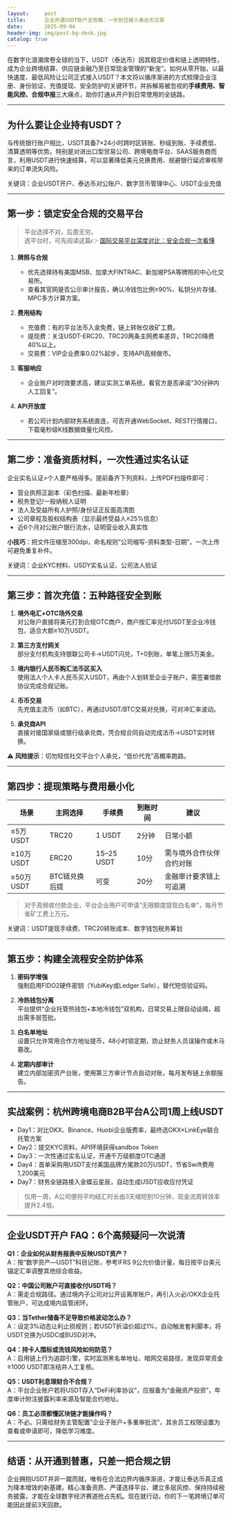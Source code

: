 ```yaml
---
layout:     post
title:      企业开通USDT账户全攻略：一步到位接入泰达币交易
date:       2025-09-04
header-img: img/post-bg-desk.jpg
catalog: true
---
```


在数字化浪潮席卷全球的当下，USDT（泰达币）因其稳定价值和链上透明特性，成为企业跨境结算、供应链金融乃至日常现金管理的“新宠”。如何从零开始，以最快速度、最低风险让公司正式接入USDT？本文将以循序渐进的方式梳理企业注册、身份验证、充值提现、安全防护的关键环节，并拆解易被忽视的**手续费用、智能风控、合规申报**三大痛点，助你打通从开户到日常使用的全链路。

---

## 为什么要让企业持有USDT？

与传统银行账户相比，USDT具备7×24小时跨时区转账、秒级到账、手续费低、清算透明等优势。特别是对进出口型贸易公司、跨境电商平台、SAAS服务商而言，利用USDT进行快速结算，可以显著降低美元兑换费用、规避银行延迟审核带来的订单流失风险。

关键词：企业USDT开户、泰达币对公账户、数字货币管理中心、USDT企业充值

---

## 第一步：锁定安全合规的交易平台  

> 平台选择不对，后患无穷。  
> 选平台时，可先阅读这篇👉 [国际交易平台深度对比：安全合规一次看懂](https://okxdog.com/)

1. **牌照与合规**  
   - 优先选择持有美国MSB、加拿大FINTRAC、新加坡PSA等牌照的中心化交易所。  
   - 查看其官网是否公示审计报告，确认冷钱包比例≥90%、私钥分片存储、MPC多方计算方案。

2. **费用结构**  
   - 充值费：有的平台法币入金免费，链上转账仅收矿工费。  
   - 提现费：关注USDT-ERC20、TRC20两条主网费率差异，TRC20降费40%以上。  
   - 交易费：VIP企业费率0.02%起步，支持API高频做市。

3. **客服响应**  
   - 企业账户对时效要求高，建议实测工单系统，看官方是否承诺“30分钟内人工回复”。

4. **API开放度**  
   - 若公司计划内部财务系统直连，可否开通WebSocket、REST行情接口，下载毫秒级K线数据做量化风控。

---

## 第二步：准备资质材料，一次性通过实名认证

企业实名认证>个人要严格得多。提前备齐下列资料，上传PDF扫描件即可：

- 营业执照正副本（彩色扫描、最新年检章）  
- 税务登记/一般纳税人证明  
- 法人及受益所有人护照/身份证正反面高清图  
- 公司章程及股权结构表（显示最终受益人≥25%信息）  
- 近6个月对公账户银行流水，证明营业收入真实性

**小技巧**：把文件压缩至300dpi，命名规则“公司缩写-资料类型-日期”，一次上传可避免重复补件。

关键词：企业KYC材料、USDY实名认证、公司法人验证

---

## 第三步：首次充值：五种路径安全到账

1. **境外电汇+OTC场外交易**  
   对公账户直接将美元打到合规OTC商户，商户按汇率兑付USDT至企业冷钱包，适合大额≥10万USDT。

2. **第三方支付网关**  
   部分支付机构支持银联公司卡→USDT闪兑，T+0到账，单笔上限5万美金。

3. **境内银行人民币购汇法币区买入**  
   使用法人个人卡人民币买入USDT，再由个人划转至企业子账户，需签署借款协议完成合规记账。

4. **币币交易**  
   先充值主流币（如BTC），再通过USDT/BTC交易对兑换，可对冲汇率波动。

5. **承兑商API**  
   直接对接国家级或银行级承兑商，凭合规合同自动完成法币→USDT实时转换。

⚠️ **风险提示**：切勿轻信社交平台个人承兑，“低价代充”高概率跑路。

---

## 第四步：提现策略与费用最小化

| 场景 | 主网选择 | 手续费 | 到账时间 | 建议 |
|------|----------|--------|----------|------|
| ≤5万USDT | TRC20 | 1 USDT | 2分钟 | 日常小额 |  
| ≥10万USDT | ERC20 | 15–25 USDT | 10分 | 需与境外合作伙伴合约对账 |  
| ≥50万USDT | BTC链兑换后提 | 可变 | 20分 | 金融审计要求链上可追溯 |  

> 对于高频收付款企业，平台企业用户可申请“无限额度提现白名单”，每月节省矿工费上万元。

关键词：USDT提现手续费、TRC20转账成本、数字钱包税务筹划

---

## 第五步：构建全流程安全防护体系

1. **密码学增强**  
   强制启用FIDO2硬件密钥（YubiKey或Ledger Safe），替代短信验证码。

2. **冷热钱包分离**  
   平台提供“企业托管热钱包+本地冷钱包”双机构，日常交易上限自动设阈，超出需多层签批。

3. **白名单地址**  
   设置只允许常用合作方地址提币，48小时锁定期，防止财务人员误操作或木马篡改。

4. **定期内部审计**  
   建立内部加密资产台账，使用第三方审计节点自动对账，每月发布链上余额报告。

---

## 实战案例：杭州跨境电商B2B平台A公司1周上线USDT

- Day1：对比OKX、Binance、Huobi企业版费率，最终选OKX×LinkEye联合托管方案  
- Day2：提交KYC资料，API环境获得sandbox Token  
- Day3：一次性通过实名认证，开通千万级额度OTC通道  
- Day4：首单采购用USDT支付美国品牌方尾款20万USDT，节省Swift费用1,200美元  
- Day7：财务全链路接入金蝶云星辰，自动生成USDT应收应付凭证

> 仅用一周，A公司便将平均结汇时长由3天缩短到10分钟，现金流周转效率提升2.4倍。

---

## 企业USDT开户 FAQ：6个高频疑问一次说清

**Q1：企业如何从财务报表中反映USDT资产？**  
A：按“数字资产—USDT”科目记账，参考IFRS 9公允价值计量，每日按平台美元锚定汇率调整其他综合收益。

**Q2：中国公司账户可直接收付USDT吗？**  
A：需走合规路径。通过境内子公司对公开设离岸账户，再引入火必/OKX企业托管账户，可达成境内监管闭环。

**Q3：当Tether储备不足导致价格波动怎么办？**  
A：设定3%动态让利止损规则；若USDT折溢价超过1%，自动触发套利脚本，将USDT兑换为USDC或BUSD对冲。

**Q4：持卡人围标或洗钱风险如何防范？**  
A：启用链上行为追踪引擎，实时监测黑名单地址、暗网交易路径，发现异常资金≥1000 USDT即冻结并人工复核。

**Q5：USDT利息理财合不合规？**  
A：平台企业账户若将USDT存入“DeFi利率协议”，应报备为“金融资产投资”，年度审计附注披露利率来源及智能合约地址。

**Q6：员工必须都懂区块链才能操作吗？**  
A：不必。只需给财务主管配置“企业子账户+多重审批流”，其余员工权限设置为查看或申请即可，降低学习难度。

---

## 结语：从开通到普惠，只差一把合规之钥

企业拥抱USDT并非一蹴而就，唯有在合法边界内循序渐进，才能让泰达币真正成为降本增效的新基建。精心准备资质、严谨选择平台、建立多层风控、保持持续税务披露，才能在全球数字经济赛道抢占先机。现在就行动，你的下一笔跨境订单可能因此提前3天回款。